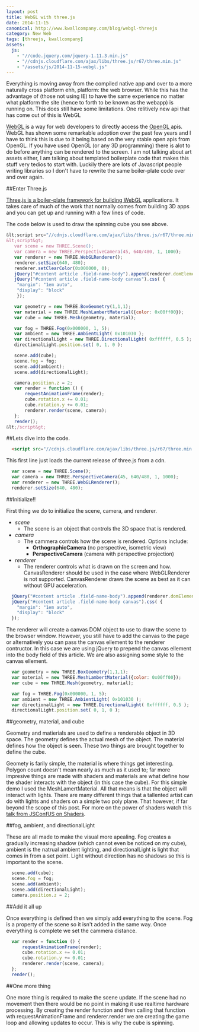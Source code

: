 ```yaml
---
layout: post
title: WebGL with three.js
date: 2014-11-15
canonical: http://www.kwallcompany.com/blog/webgl-threejs
category: New Web
tags: [threejs, kwallcompany]
assets:
  js:
    - "//code.jquery.com/jquery-1.11.3.min.js"
    - "//cdnjs.cloudflare.com/ajax/libs/three.js/r67/three.min.js"
    - "/assets/js/2014-11-15-webgl.js"
---
```

Everything is moving away from the compiled native app and over to a more naturally cross platform ehh, platform: the web browser. While this has the advantage of (those not using IE) to have the same experience no matter what platform the site (hence to forth to be known as the webapp) is running on. This does still have some limitations. One relitively new api that has come out of this is WebGL

<div id="screen-wrapper"></div>

<a href="http://www.khronos.org/webgl/wiki/Main_Page" target="_blank">WebGL </a>is a way for web developers to directly access the <a href="http://www.opengl.org/" target="_blank">OpenGL </a>apis. WebGL has shown some remarkable adoption over the past few years and I have to think this is due to it being based on the very stable open apis from OpenGL. If you have used OpenGL (or any 3D programming) there is alot to do before anything can be rendered to the screen. I am not talking about art assets either, I am talking about templated boilerplate code that makes this stuff very tedios to start with. Luckily there are lots of Javascript people writing libraries so I don't have to rewrite the same boiler-plate code over and over again.

##Enter Three.js

<a href="http://threejs.org/" target="_blank">Three.js is a boiler-plate framework for building WebGL</a> applications. It takes care of much of the work that normally comes from building 3D apps and you can get up and running with a few lines of code.

The code below is used to draw the spinning cube you see above.

```js
&lt;script src="//cdnjs.cloudflare.com/ajax/libs/three.js/r67/three.min.js"&gt;&lt;/script&gt;
&lt;script&gt;
   var scene = new THREE.Scene();
   var camera = new THREE.PerspectiveCamera(45, 640/480, 1, 1000);
   var renderer = new THREE.WebGLRenderer();
   renderer.setSize(640, 480);
   renderer.setClearColor(0x000000, 0);
   jQuery("#content article .field-name-body").append(renderer.domElement);
   jQuery("#content article .field-name-body canvas").css( {
    "margin": "1em auto",
    "display": "block"
    });

   var geometry = new THREE.BoxGeometry(1,1,1);
   var material = new THREE.MeshLambertMaterial({color: 0x00ff00});
   var cube = new THREE.Mesh(geometry, material);

   var fog = THREE.Fog(0x000000, 1, 5);
   var ambient = new THREE.AmbientLight( 0x101030 );
   var directionalLight = new THREE.DirectionalLight( 0xffffff, 0.5 );
   directionalLight.position.set( 0, 1, 0 );

   scene.add(cube);
   scene.fog = fog;
   scene.add(ambient);
   scene.add(directionalLight);

   camera.position.z = 2;
   var render = function () {
       requestAnimationFrame(render);
       cube.rotation.x += 0.01;
       cube.rotation.y += 0.01;
       renderer.render(scene, camera);
   };
   render();
&lt;/script&gt;
```

##Lets dive into the code.

```html
  <script src="//cdnjs.cloudflare.com/ajax/libs/three.js/r67/three.min.js"></script>
```

This first line just loads the current release of three.js from a cdn.

```js
  var scene = new THREE.Scene();
  var camera = new THREE.PerspectiveCamera(45, 640/480, 1, 1000);
  var renderer = new THREE.WebGLRenderer();
  renderer.setSize(640, 480);
```

##Initialize!!

First thing we do to initialize the scene, camera, and renderer.

- *scene*
  - The scene is an object that controls the 3D space that is rendered.
- *camera*
  - The cammera controls how the scene is rendered. Options include:
    - **OrthographicCamera** (no perspective, isometric view)
    - **PerspectiveCamera** (camera with perspective projection)
- *renderer*
  - The renderer controls what is drawn on the screen and how. CanvasRenderer should be used in the case where WebGLRenderer is not supported. CanvasRenderer draws the scene as best as it can without GPU acceleration.

```js
  jQuery("#content article .field-name-body").append(renderer.domElement);
  jQuery("#content article .field-name-body canvas").css( {
    "margin": "1em auto",
    "display": "block"
  });
```

The renderer will create a canvas DOM object to use to draw the scene to the browser window. However, you still have to add the canvas to the page or alternatively you can pass the canvas ellement to the renderer contructor. In this case we are using jQuery to prepend the canvas ellement into the body field of this article. We are also assigning some style to the canvas ellement.

```js
  var geometry = new THREE.BoxGeometry(1,1,1);
  var material = new THREE.MeshLambertMaterial({color: 0x00ff00});
  var cube = new THREE.Mesh(geometry, material);

  var fog = THREE.Fog(0x000000, 1, 5);
  var ambient = new THREE.AmbientLight( 0x101030 );
  var directionalLight = new THREE.DirectionalLight( 0xffffff, 0.5 );
  directionalLight.position.set( 0, 1, 0 );
```

##geometry, material, and cube

Geometry and matierials are used to define a renderable object in 3D space. The geometry defines the actual mesh of the object. The material defines how the object is seen. These two things are brought together to define the cube.

Geomety is farily simple, the material is where things get interesting. Polygon count doesn't mean nearly as much as it used to; far more impresive things are made with shaders and materials are what define how the shader interacts with the object (in this case the cube). For this simple demo I used the MeshLamertMaterial. All that means is that the object will interact with lights. There are many different things that a tallented artist can do with lights and shaders on a simple two poly plane. That however, if far beyond the scope of this post. For more on the power of shaders watch this<a href="https://www.youtube.com/watch?v=GNO_CYUjMK8" target="_blank"> talk from JSConfUS on Shaders</a>.

##fog, ambient, and directionalLight

These are all made to make the visual more apealing. Fog creates a gradually increasing shadow (which cannot even be noticed on my cube), ambient is the natrual ambient lighting, and directionalLight is light that comes in from a set point. Light without direction has no shadows so this is important to the scene.

```js
  scene.add(cube);
  scene.fog = fog;
  scene.add(ambient);
  scene.add(directionalLight);
  camera.position.z = 2;
```

##Add it all up

Once everything is defined then we simply add everything to the scene. Fog is a property of the scene so it isn't added in the same way. Once everything is complete we set the cammera distance.

```js
  var render = function () {
      requestAnimationFrame(render);
      cube.rotation.x += 0.01;
      cube.rotation.y += 0.01;
      renderer.render(scene, camera);
  };
  render();
```

##One more thing

One more thing is required to make the scene update. If the scene had no movement then there would be no point in making it use realtime hardware processing. By creating the render function and then calling that function wth requestAnimationFrame and renderer.render we are creating the game loop and allowing updates to occur. This is why the cube is spinning.
